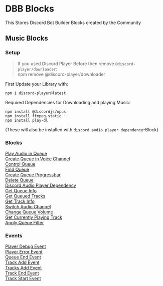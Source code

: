 # DBB Blocks
This Stores Discord Bot Builder Blocks created by the Community


## Music Blocks

### Setup

> If you used Discord Player Before then remove `@discord-player/downloader`:<br>npm remove @discord-player/downloader

First Update your Library with:
```
npm i discord-player@latest
```

Required Dependencies for Downloading and playing Music:
```
npm install @discordjs/opus
npm install ffmpeg-static
npm install play-dl
```
(These will also be installed with `discord audio player dependency`-Block)


### Blocks
[Play Audio in Queue](play_audio_in_queue.js)<br>[Create Queue in Voice Channel](create_queue_in_vc.js)<br>[Control Queue](control_queue.js)<br>[Find Queue](find_queue.js)<br>[Create Queue Progressbar](create_queue_progressbar.js)<br>[Delete Queue](delete_queue.js)<br>[Discord Audio Player Dependency](discord_audio_player_dependency.js)<br>[Get Queue Info](get_queue_info.js)<br>[Get Queued Tracks](get_queue_tracks.js)<br>[Get Track Info](get_track_info.js)<br>[Switch Audio Channel](switch_audio_channel.js)<br>[Change Queue Volume](change_queue_volume.js)<br>[Get Currently Playing Track](get_currently_playing_track.js)<br>[Apply Queue Filter](apply_queue_filter.js)


### Events
[Player Debug Event](player_debug_event.js)<br>[Player Error Event](player_error_event.js)<br>[Queue End Event](queue_end_event.js)<br>[Track Add Event](track_add_event.js)<br>[Tracks Add Event](tracks_add_event.js)<br>[Track End Event](track_end_event.js)<br>[Track Start Event](track_start_event.js)
